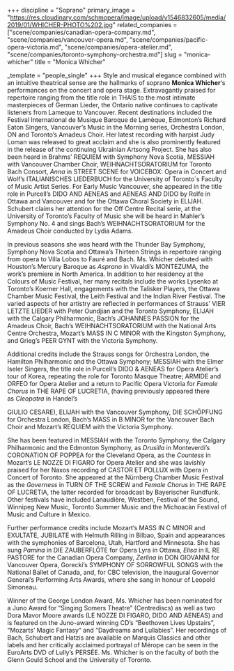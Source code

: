 +++
discipline = "Soprano"
primary_image = "https://res.cloudinary.com/schmopera/image/upload/v1546832605/media/2019/01/WHICHER-PHOTO%202.jpg"
related_companies = ["scene/companies/canadian-opera-company.md", "scene/companies/vancouver-opera.md", "scene/companies/pacific-opera-victoria.md", "scene/companies/opera-atelier.md", "scene/companies/toronto-symphony-orchestra.md"]
slug = "monica-whicher"
title = "Monica Whicher"

_template = "people_single"
+++
Style and musical elegance combined with an intuitive theatrical sense are the hallmarks of soprano **Monica Whicher**‘s performances on the concert and opera stage. Extravagantly praised for repertoire ranging from the title role in THAIS to the most intimate masterpieces of German Lieder, the Ontario native continues to captivate listeners from Lameque to Vancouver. Recent destinations included the Festival International de Musique Baroque de Lamèque, Edmonton’s Richard Eaton Singers, Vancouver’s Music in the Morning series, Orchestra London, ON and Toronto’s Amadeus Choir. Her latest recording with harpist Judy Loman was released to great acclaim and she is also prominently featured in the release of the continuing Ukrainian Artsong Project. She has also been heard in Brahms’ REQUIEM with Symphony Nova Scotia, MESSIAH with Vancouver Chamber Choir, WEIHNACHTSORATORIUM for Toronto Bach Consort, _Anna_ in STREET SCENE for VOICEBOX: Opera in Concert and Wolf’s ITALIANISCHES LIEDERBUCH for the University of Toronto\`s Faculty of Music Artist Series. For Early Music Vancouver, she appeared in the title role in Purcell’s DIDO AND AENEAS and AENEAS AND DIDO by Rolfe in Ottawa and Vancouver and for the Ottawa Choral Society in ELIJAH. Schubert claims her attention for the Off Centre Recital serie, at the University of Toronto’s Faculty of Music she will be heard in Mahler’s Symphony No. 4 and sings Bach’s WEIHNACHTSORATORIUM for the Amadeus Choir conducted by Lydia Adams.

In previous seasons she was heard with the Thunder Bay Symphony, Symphony Nova Scotia and Ottawa’s Thirteen Strings in repertoire ranging from opera to Villa Lobos to Fauré and Bach. Ms. Whicher debuted with Houston’s Mercury Baroque as _Asprano_ in Vivaldi’s MONTEZUMA, the work’s premiere in North America. In addition to her residency at the Colours of Music Festival, her many recitals include the works Lysenko at Toronto’s Koerner Hall, engagements with the Talisker Players, the Ottawa Chamber Music Festival, the Leith Festival and the Indian River Festival. The varied aspects of her artistry are reflected in performances of Strauss’ VIER LETZTE LIEDER with Peter Oundjian and the Toronto Symphony, ELIJAH with the Calgary Philharmonic, Bach’s JOHANNES PASSION for the Amadeus Choir, Bach’s WEIHNACHTSORATORIUM with the National Arts Centre Orchestra, Mozart’s MASS IN C MINOR with the Kingston Symphony, and Grieg’s PEER GYNT with the Victoria Symphony.

Additional credits include the Strauss songs for Orchestra London, the Hamilton Philharmonic and the Ottawa Symphony; MESSIAH with the Elmer Iseler Singers, the title role in Purcell’s DIDO & AENEAS for Opera Atelier’s tour of Korea, repeating the role for Toronto Masque Theatre; ARMIDE and ORFEO for Opera Atelier and a return to Pacific Opera Victoria for _Female Chorus_ in THE RAPE OF LUCRETIA, (having previously appeared there as _Cleopatra_ in Handel’s

GIULIO CESARE), ELIJAH with the Vancouver Symphony, DIE SCHÖPFUNG for Orchestra London, Bach’s MASS in B MINOR for the Vancouver Bach Choir and Mozart’s REQUIEM with the Victoria Symphony.

She has been featured in MESSIAH with the Toronto Symphony, the Calgary Philharmonic and the Edmonton Symphony, as _Drusilla_ in Monteverdi’s CORONATION OF POPPEA for the Cleveland Opera, as the _Countess_ in Mozart’s LE NOZZE DI FIGARO for Opera Atelier and she was lavishly praised for her Naxos recording of CASTOR ET POLLUX with Opera in Concert of Toronto. She appeared at the Nürnberg Chamber Music Festival as the _Governess_ in TURN OF THE SCREW and _Female Chorus_ in THE RAPE OF LUCRETIA, the latter recorded for broadcast by Bayerischer Rundfunk. Other festivals have included Lanaudière, Westben, Festival of the Sound, Winnipeg New Music, Toronto Summer Music and the Michoacàn Festival of Music and Culture in Mexico.

Further performance credits include Mozart’s MASS IN C MINOR and EXULTATE, JUBILATE with Helmuth Rilling in Bilbao, Spain and appearances with the symphonies of Barcelona, Utah, Hartford and Minnesota. She has sung _Pamina_ in DIE ZAUBERFLÖTE for Opera Lyra in Ottawa, _Elisa_ in IL RE PASTORE for the Canadian Opera Company, _Zerlina_ in DON GIOVANNI for Vancouver Opera, Gorecki’s SYMPHONY OF SORROWFUL SONGS with the National Ballet of Canada, and, for CBC television, the inaugural Governor General’s Performing Arts Awards, where she sang in honour of Leopold Simoneau.                                                                      

Winner of the George London Award, Ms. Whicher has been nominated for a Juno Award for “Singing Somers Theatre” (Centrediscs) as well as two Dora Mavor Moore awards (LE NOZZE DI FIGARO, DIDO AND AENEAS) and is featured on the Juno-award winning CD’s “Beethoven Lives Upstairs”, “Mozarts’ Magic Fantasy” and “Daydreams and Lullabies”. Her recordings of Bach, Schubert and Hatzis are available on Marquis Classics and other labels and her critically acclaimed portrayal of Mérope can be seen in the EuroArts DVD of Lully’s PERSÉE. Ms. Whicher is on the faculty of both the Glenn Gould School and the University of Toronto. 